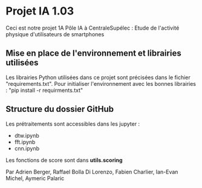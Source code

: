 # Projet IA 1.03

Ceci est notre projet 1A Pôle IA à CentraleSupélec : Etude de l'activité physique d'utilisateurs de smartphones

## Mise en place de l'environnement et librairies utilisées

Les librairies Python utilisées dans ce projet sont précisées dans le fichier "requirements.txt". 
Pour initialiser l'environnement avec les bonnes librairies : "pip install -r requirments.txt"

## Structure du dossier GitHub

Les prétraitements sont accessibles dans les jupyter :
* dtw.ipynb
* fft.ipynb
* cnn.ipynb

Les fonctions de score sont dans **utils.scoring**

Par Adrien Berger, Raffael Bolla Di Lorenzo, Fabien Charlier, Ian-Evan Michel, Aymeric Palaric